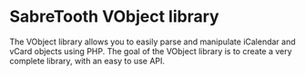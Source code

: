 # SabreTooth VObject library

The VObject library allows you to easily parse and manipulate iCalendar and vCard objects using PHP.
The goal of the VObject library is to create a very complete library, with an easy to use API.

